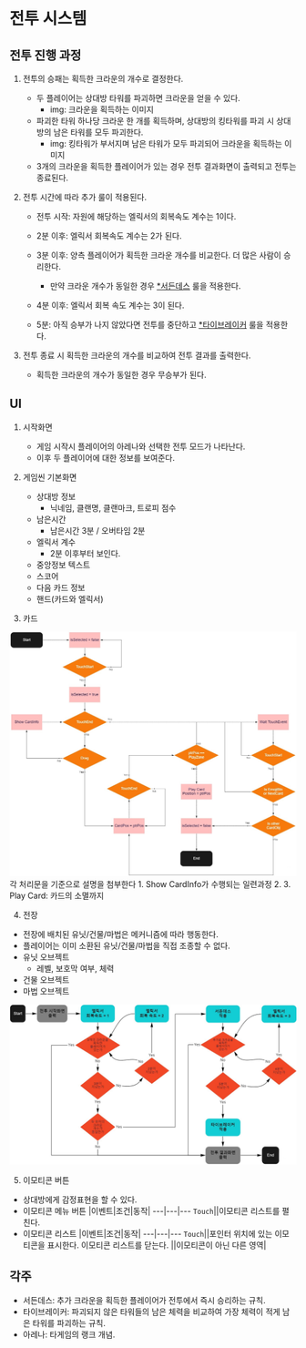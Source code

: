 # 전투 시스템

## 전투 진행 과정
1. 전투의 승패는 획득한 크라운의 개수로 결정한다.
    - 두 플레이어는 상대방 타워를 파괴하면 크라운을 얻을 수 있다.
        - img: 크라운을 획득하는 이미지
    - 파괴한 타워 하나당 크라운 한 개를 획득하며, 상대방의 킹타워를 파괴 시 상대방의 남은 타워를 모두 파괴한다.
        - img: 킹타워가 부서지며 남은 타워가 모두 파괴되어 크라운을 획득하는 이미지
    - 3개의 크라운을 획득한 플레이어가 있는 경우 전투 결과화면이 출력되고 전투는 종료된다.

2. 전투 시간에 따라 추가 룰이 적용된다.
    - 전투 시작: 자원에 해당하는 엘릭서의 회복속도 계수는 1이다.
    - 2분 이후: 엘릭서 회복속도 계수는 2가 된다.
    - 3분 이후: 양측 플레이어가 획득한 크라운 개수를 비교한다. 더 많은 사람이 승리한다.
        - 만약 크라운 개수가 동일한 경우 [*서든데스](#각주) 룰을 적용한다.
        
    - 4분 이후: 엘릭서 회복 속도 계수는 3이 된다.
    - 5분: 아직 승부가 나지 않았다면 전투를 중단하고 [*타이브레이커](#각주) 룰을 적용한다.

3. 전투 종료 시 획득한 크라운의 개수를 비교하여 전투 결과를 출력한다.
    - 획득한 크라운의 개수가 동일한 경우 무승부가 된다.













## UI

1. 시작화면
    - 게임 시작시 플레이어의 아레나와 선택한 전투 모드가 나타난다.
    - 이후 두 플레이어에 대한 정보를 보여준다.



2. 게임씬 기본화면
    - 상대방 정보
        - 닉네임, 클랜명, 클랜마크, 트로피 점수
    - 남은시간
        - 남은시간 3분 / 오버타임 2분
    - 엘릭서 계수
        - 2분 이후부터 보인다.
    - 중앙정보 텍스트
    - 스코어
    - 다음 카드 정보
    - 핸드(카드와 엘릭서)



3. 카드
<img src = "../Image/Flowchart/Card/0.jpg">
각 처리문을 기준으로 설명을 첨부한다
    1. Show CardInfo가 수행되는 일련과정
    2. 
    3. Play Card: 카드의 소멸까지





4. 전장
- 전장에 배치된 유닛/건물/마법은 메커니즘에 따라 행동한다.
- 플레이어는 이미 소환된 유닛/건물/마법을 직접 조종할 수 없다.
- 유닛 오브젝트
    - 레벨, 보호막 여부, 체력
- 건물 오브젝트
- 마법 오브젝트

<img src = "../Image/Flowchart/battle_sys_og.jpg">


5. 이모티콘 버튼
- 상대방에게 감정표현을 할 수 있다.
- 이모티콘 메뉴 버튼
    |이벤트|조건|동작|
    ---|---|---
    `Touch`||이모티콘 리스트를 펼친다.
- 이모티콘 리스트
    |이벤트|조건|동작|
    ---|---|---
    `Touch`||포인터 위치에 있는 이모티콘을 표시한다. 이모티콘 리스트를 닫는다.
    ||이모티콘이 아닌 다른 영역|

## 각주
- 서든데스: 추가 크라운을 획득한 플레이어가 전투에서 즉시 승리하는 규칙.
- 타이브레이커: 파괴되지 않은 타워들의 남은 체력을 비교하여 가장 체력이 적게 남은 타워를 파괴하는 규칙.
- 아레나: 타게임의 랭크 개념.